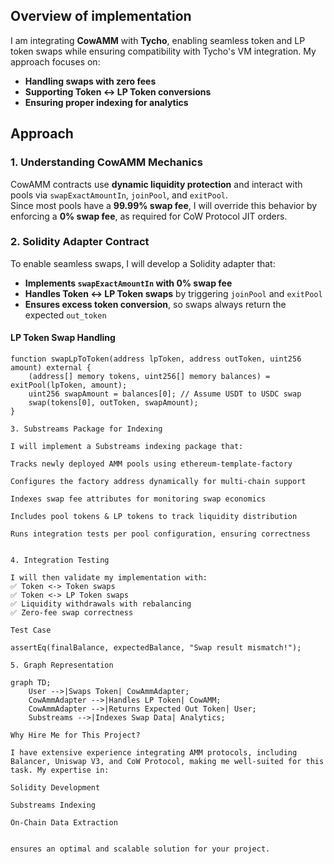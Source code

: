 ## Overview of implementation 
I am integrating **CowAMM** with **Tycho**, enabling seamless token and LP token swaps while ensuring compatibility with Tycho's VM integration. My approach focuses on:  
- **Handling swaps with zero fees**  
- **Supporting Token <-> LP Token conversions**  
- **Ensuring proper indexing for analytics**  

## Approach  

### **1. Understanding CowAMM Mechanics**  
CowAMM contracts use **dynamic liquidity protection** and interact with pools via `swapExactAmountIn`, `joinPool`, and `exitPool`.  
Since most pools have a **99.99% swap fee**, I will override this behavior by enforcing a **0% swap fee**, as required for CoW Protocol JIT orders.  

### **2. Solidity Adapter Contract**  
To enable seamless swaps, I will develop a Solidity adapter that:  
- **Implements `swapExactAmountIn` with 0% swap fee**  
- **Handles Token <-> LP Token swaps** by triggering `joinPool` and `exitPool`  
- **Ensures excess token conversion**, so swaps always return the expected `out_token`  

#### **LP Token Swap Handling**  
```solidity
function swapLpToToken(address lpToken, address outToken, uint256 amount) external {
    (address[] memory tokens, uint256[] memory balances) = exitPool(lpToken, amount);
    uint256 swapAmount = balances[0]; // Assume USDT to USDC swap
    swap(tokens[0], outToken, swapAmount);
}

3. Substreams Package for Indexing

I will implement a Substreams indexing package that:

Tracks newly deployed AMM pools using ethereum-template-factory

Configures the factory address dynamically for multi-chain support

Indexes swap fee attributes for monitoring swap economics

Includes pool tokens & LP tokens to track liquidity distribution

Runs integration tests per pool configuration, ensuring correctness


4. Integration Testing

I will then validate my implementation with:
✅ Token <-> Token swaps
✅ Token <-> LP Token swaps
✅ Liquidity withdrawals with rebalancing
✅ Zero-fee swap correctness

Test Case 

assertEq(finalBalance, expectedBalance, "Swap result mismatch!");

5. Graph Representation

graph TD;
    User -->|Swaps Token| CowAmmAdapter;
    CowAmmAdapter -->|Handles LP Token| CowAMM;
    CowAmmAdapter -->|Returns Expected Out Token| User;
    Substreams -->|Indexes Swap Data| Analytics;

Why Hire Me for This Project?

I have extensive experience integrating AMM protocols, including Balancer, Uniswap V3, and CoW Protocol, making me well-suited for this task. My expertise in:

Solidity Development

Substreams Indexing

On-Chain Data Extraction


ensures an optimal and scalable solution for your project.

